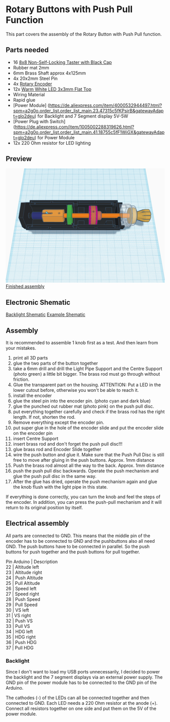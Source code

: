 # Rotary Buttons with Push Pull Function
This part covers the assembly of the Rotary Button with Push Pull function.

## Parts needed
- 16 [8x8 Non-Self-Locking Taster with Black Cap](https://de.aliexpress.com/item/4001159367703.html?spm=a2g0o.cart.0.0.5fbb4ae4lgbDyt&mp=1&gatewayAdapt=glo2deu)
- Rubber mat 2mm
- 6mm Brass Shaft approx 4x125mm
- 4x 20x2mm Steel Pin
- 4x [Rotary Encoder](https://de.aliexpress.com/item/1005002358274622.html?spm=a2g0o.cart.0.0.5fbb4ae4dFC68d&mp=1&gatewayAdapt=glo2deu)
- 12x [Warm White LED 3x3mm Flat Top](https://de.aliexpress.com/item/32757762886.html?spm=a2g0o.cart.0.0.230b4ae42b9wfW&mp=1&gatewayAdapt=glo2deu)
- Wiring Material
- Rapid glue
- [Power Module] (https://de.aliexpress.com/item/4000532944497.html?spm=a2g0o.order_list.order_list_main.23.47315c5fKPsirB&gatewayAdapt=glo2deu) for Backlight and 7 Segment display 5V-5W
- [Power Plug with Switch] (https://de.aliexpress.com/item/1005002288319626.html?spm=a2g0o.order_list.order_list_main.41.18755c5fF1WiGX&gatewayAdapt=glo2deu) for Power Module
- 12x 220 Ohm resistor for LED lighting

## Preview
![Preview](./Images/Preview.png)
[Finished assembly](./Images/)

## Electronic Shematic
[Backlight Shematic](./Electronics/Backlight_shematic.png)
[Example Shematic](./Electronics/Example-shematic.png)

## Assembly
It is recommended to assemble 1 knob first as a test. And then learn from your mistakes.
1. print all 3D parts
2. glue the two parts of the button together
3. take a 6mm drill and drill the Light Pipe Support and the Centre Support (photo green) a little bit bigger. The brass rod must go through without friction. 
4. Glue the transparent part on the housing. ATTENTION: Put a LED in the lower cutout before, otherwise you won't be able to reach it.
5. install the encoder
6. glue the steel pin into the encoder pin. (photo cyan and dark blue)
7. glue the punched out rubber mat (photo pink) on the push pull disc.
8. put everything together carefully and check if the brass rod has the right length. If not, shorten the rod.
9. Remove everything except the encoder pin. 
10. put super glue in the hole of the encoder slide and put the encoder slide on the encoder pin
11. insert Centre Support
12. insert brass rod and don't forget the push pull disc!!!
13. glue brass rod and Encoder Slide together
14. wire the push button and glue it. Make sure that the Push Pull Disc is still free to move after gluing in the push buttons. Approx. 1mm distance
15. Push the brass rod almost all the way to the back. Approx. 1mm distance
16. push the push pull disc backwards. Operate the push mechanism and glue the push pull disc in the same way. 
17. After the glue has dried, operate the push mechanism again and glue the knob flush with the light pipe in this state.

If everything is done correctly, you can turn the knob and feel the steps of the encoder. In addition, you can press the push-pull mechanism and it will return to its original position by itself.

## Electrical assembly
All parts are connected to GND. This means that the middle pin of the encoder has to be connected to GND and the pushbuttons also all need GND. The push buttons have to be connected in parallel. So the push buttons for push together and the push buttons for pull together.

Pin Arduino | Description  
22	        | Altitude left  
23	        | Altitude right  
24	        | Push Altitude  
25	        | Pull Altitude  
26	        | Speed left  
27	        | Speed right  
28	        | Push Speed  
29	        | Pull Speed  
30	        | VS left  
31	        | VS right  
32	        | Push VS  
33	        | Pull VS  
34	        | HDG left  
35	        | HDG right  
36	        | Push HDG  
37	        | Pull HDG  

### Backlight
Since I don't want to load my USB ports unnecessarily, I decided to power the backlight and the 7 segment displays via an external power supply.
The GND pin of the power module has to be connected to the GND pin of the Arduino.

The cathodes (-) of the LEDs can all be connected together and then connected to GND.
Each LED needs a 220 Ohm resistor at the anode (+). Connect all resistors together on one side and put them on the 5V of the power module.
